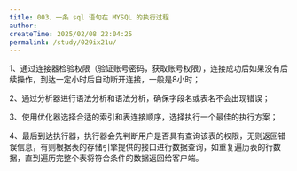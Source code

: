 ```yaml
---
title: 003、一条 sql 语句在 MYSQL 的执行过程
author:
createTime: 2025/02/08 22:04:25
permalink: /study/029ix21u/
---
```


1、通过连接器检验权限（验证账号密码，获取账号权限），连接成功后如果没有后续操作，到达一定小时后自动断开连接，一般是8小时；

2、通过分析器进行语法分析和语法分析，确保字段名或表名不会出现错误；

3、使用优化器选择合适的索引和表连接顺序，选择执行一个最佳的执行方案；

4、最后到达执行器，执行器会先判断用户是否具有查询该表的权限，无则返回错误信息，有则根据表的存储引擎提供的接口进行数据查询，如重复遍历表的行数据，直到遍历完整个表将符合条件的数据返回给客户端。